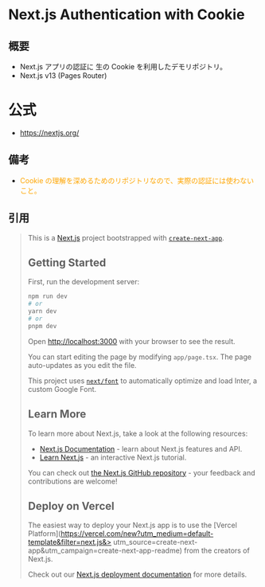 # Next.js Authentication with Cookie

## 概要

- Next.js アプリの認証に 生の Cookie を利用したデモリポジトリ。
- Next.js v13 (Pages Router)

# 公式

- https://nextjs.org/

## 備考

- <span style="color: orange">Cookie の理解を深めるためのリポジトリなので、実際の認証には使わないこと。</span>

## 引用

> This is a [Next.js](https://nextjs.org/) project bootstrapped with [`create-next-app`](https://github.com/vercel/next.js/tree/canary/packages/create-next-app).
>
> ## Getting Started
> 
> First, run the development server:
> 
> ```bash
> npm run dev
> # or
> yarn dev
> # or
> pnpm dev
> ```
> 
> Open [http://localhost:3000](http://localhost:3000) with your browser to see the result.
> 
> You can start editing the page by modifying `app/page.tsx`. The page auto-updates as you edit the file.
> 
> This project uses [`next/font`](https://nextjs.org/docs/basic-features/font-optimization) to automatically optimize and load Inter, a custom Google Font.
> 
> ## Learn More
> 
> To learn more about Next.js, take a look at the following resources:
> 
> - [Next.js Documentation](https://nextjs.org/docs) - learn about Next.js features and API.
> - [Learn Next.js](https://nextjs.org/learn) - an interactive Next.js tutorial.
> 
> You can check out [the Next.js GitHub repository](https://github.com/vercel/next.js/) - your feedback and contributions are welcome!
> 
> ## Deploy on Vercel
> 
> The easiest way to deploy your Next.js app is to use the [Vercel Platform](https://vercel.com/new?utm_medium=default-template&filter=next.js&> utm_source=create-next-app&utm_campaign=create-next-app-readme) from the creators of Next.js.
> 
> Check out our [Next.js deployment documentation](https://nextjs.org/docs/deployment) for more details.
> 